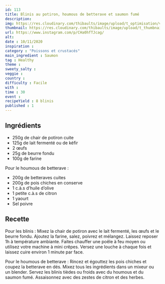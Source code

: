 ```yaml
---
id: 113
title: Blinis au potiron, houmous de betterave et saumon fumé
description: 
img: https://res.cloudinary.com/thibaults/image/upload/t_optimisation/v1605387392/Recipes/20201110_blinis_potiron.jpg
thumbnail: https://res.cloudinary.com/thibaults/image/upload/t_thumbnail_josie/v1605387392/Recipes/20201110_blinis_potiron.jpg
url: https://www.instagram.com/p/CHa0hfTJcag/
alt: 
date : 10/11/2020
inspiration : 
category : "Poissons et crustacés"
main_ingredient : Saumon
tag : Healthy
theme : 
sweety_salty : 
veggie : 
country :
difficulty : Facile
with : 
time : 30
event :
recipeYield : 8 blinis
published : 1
---
```


## Ingrédients
 - 250g de chair de potiron cuite
 - 125g de lait fermenté ou de kéfir
 - 2 œufs
 - 25g de beurre fondu
 - 100g de farine

Pour le houmous de betterave :
 - 200g de betteraves cuites
 - 200g de pois chiches en conserve
 - 1 c.à.s d’huile d’olive
 - 1 petite c.à.s de citron
 - 1 yaourt
 - Sel poivre

## Recette
Pour les blinis : Mixez la chair de potiron avec le lait fermenté, les œufs et le beurre fondu. Ajoutez la farine, salez, poivrez et mélangez. Laissez reposer 1h à température ambiante. Faites chauffer une poêle à feu moyen ou utilisez votre machine à mini crêpes. Versez une louche à chaque fois et laissez cuire environ 1 minute par face.

Pour le houmous de betterave : Rincez et égouttez les pois chiches et coupez la betterave en dés. Mixez tous les ingrédients dans un mixeur ou un blender. Servez les blinis tièdes ou froids avec du houmous et du saumon fumé. Assaisonnez avec des zestes de citron et des herbes.